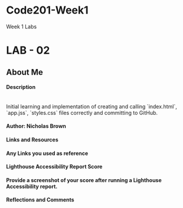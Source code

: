 # Code201-Week1
Week 1 Labs

# LAB - 02

## About Me


#### Description
<br>
Initial learning and implementation of creating and calling `index.html`, `app.jss`, `styles.css` files correctly and committing to GitHub.

#### Author: Nicholas Brown

#### Links and Resources

#### Any Links you used as reference

#### Lighthouse Accessibility Report Score

#### Provide a screenshot of your score after running a Lighthouse Accessibility report.

#### Reflections and Comments